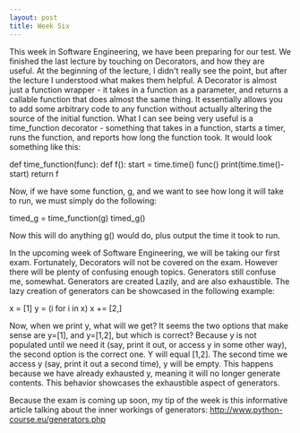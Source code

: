 ```yaml
---
layout: post
title: Week Six 
---
```


This week in Software Engineering, we have been preparing for our test. We finished the last lecture by touching on Decorators, and how they are useful. At the beginning of the lecture, I didn't really see the point, but after the lecture I understood what makes them helpful. A Decorator is almost just a function wrapper - it takes in a function as a parameter, and returns a callable function that does almost the same thing. It essentially allows you to add some arbitrary code to any function without actually altering the source of the initial function. What I can see being very useful is a time_function decorator - something that takes in a function, starts a timer, runs the function, and reports how long the function took. It would look something like this:

def time_function(func):
  def f():
    start = time.time()
    func()
    print(time.time()-start)
  return f
  
Now, if we have some function, g, and we want to see how long it will take to run, we must simply do the following:

timed_g = time_function(g)
timed_g()

Now this will do anything g() would do, plus output the time it took to run.


In the upcoming week of Software Engineering, we will be taking our first exam. Fortunately, Decorators will not be covered on the exam. However there will be plenty of confusing enough topics. Generators still confuse me, somewhat. Generators are created Lazily, and are also exhaustible. The lazy creation of generators can be showcased in the following example:

x = [1]
y = (i for i in x)
x += [2,]

Now, when we print y, what will we get? It seems the two options that make sense are y=[1], and y=[1,2], but which is correct? Because y is not populated until we need it (say, print it out, or access y in some other way), the second option is the correct one. Y will equal [1,2]. The second time we access y (say, print it out a second time), y will be empty. This happens because we have already exhausted y, meaning it will no longer generate contents. This behavior showcases the exhaustible aspect of generators.

Because the exam is coming up soon, my tip of the week is this informative article talking about the inner workings of generators:
http://www.python-course.eu/generators.php
